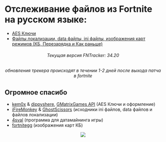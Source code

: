 # Отслеживание файлов из Fortnite на русском языке:
- [AES Ключи](https://github.com/spongerxd/FNTracker/tree/main/AES%20%D0%9A%D0%BB%D1%8E%D1%87%D0%B8)
- [Файлы локализации, data файлы, ini файлы, изображения карт режимов (КБ, Перезарядка и Как раньше)](https://github.com/spongerxd/FNTracker/tree/main/%D0%9A%D0%BE%D0%BD%D1%84%D0%B8%D0%B3%D0%B8)

<h6 align="center">Текущая версия FNTracker: 34.20</h4>
<h6 align="center">обновления трекера происходят в течении 1-2 дней после выхода патча в fortnite</h5>

## Огромное спасибо
- [kem0x](https://github.com/kem0x/Fortnite-Aes-Keys-Archive) & [dippyshere](https://github.com/dippyshere/fortnite-aes-archive), [GMatrixGames API](https://fortnitecentral.genxgames.gg/api/v1/aes) (AES Ключи и оформление)
- [iFireMonkey](https://github.com/iFireMonkey/FortniteTracker) & [GhostScissors](https://github.com/GhostScissors/Fort-Tracker) (исходники ini файлов, data файлов и файлов локализации)
- [4sval](https://github.com/4sval/FModel) (программа для датамайнинга игры)
- [fortnitegg](https://fortnite.gg/map-evolution) (изображения карт КБ)

<p align="center">
  </a>
  <a href="https://discord.gg/4ChcNKndEc">
      <img src="https://img.shields.io/discord/786169051880751104.svg?label=Discord&logo=discord&color=778cd4">
  </a>
</p>
